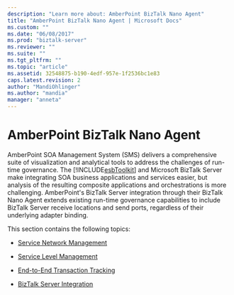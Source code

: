 ```yaml
---
description: "Learn more about: AmberPoint BizTalk Nano Agent"
title: "AmberPoint BizTalk Nano Agent | Microsoft Docs"
ms.custom: ""
ms.date: "06/08/2017"
ms.prod: "biztalk-server"
ms.reviewer: ""
ms.suite: ""
ms.tgt_pltfrm: ""
ms.topic: "article"
ms.assetid: 32548875-b190-4edf-957e-1f2536bc1e83
caps.latest.revision: 2
author: "MandiOhlinger"
ms.author: "mandia"
manager: "anneta"
---
```

# AmberPoint BizTalk Nano Agent
AmberPoint SOA Management System (SMS) delivers a comprehensive suite of visualization and analytical tools to address the challenges of run-time governance. The [!INCLUDE[esbToolkit](../includes/esbtoolkit-md.md)] and Microsoft BizTalk Server make integrating SOA business applications and services easier, but analysis of the resulting composite applications and orchestrations is more challenging. AmberPoint's BizTalk Server integration through their BizTalk Nano Agent extends existing run-time governance capabilities to include BizTalk Server receive locations and send ports, regardless of their underlying adapter binding.  
  
 This section contains the following topics:  
  
-   [Service Network Management](../esb-toolkit/service-network-management.md)  
  
-   [Service Level Management](../esb-toolkit/service-level-management.md)  
  
-   [End-to-End Transaction Tracking](../esb-toolkit/end-to-end-transaction-tracking.md)  
  
-   [BizTalk Server Integration](../esb-toolkit/biztalk-server-integration2.md)
